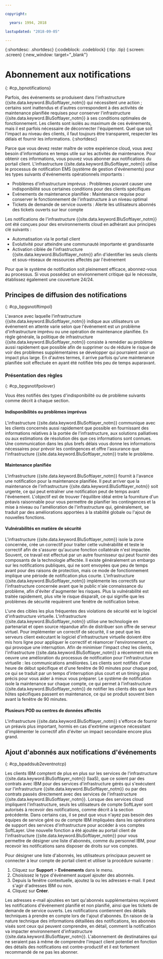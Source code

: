 ```yaml
---

copyright:

  years: 1994, 2018

lastupdated: "2018-09-05"

---
```


{:shortdesc: .shortdesc}
{:codeblock: .codeblock}
{:tip: .tip}
{:screen: .screen}
{:new_window: target="_blank"}


# Abonnement aux notifications
{: #cp_bpnotifications}

Parfois, des événements se produisent dans l'infrastructure {{site.data.keyword.BluSoftlayer_notm}} qui nécessitent une action ; certains sont inattendus et d'autres correspondent à des activités de maintenance planifiée requises pour conserver l'infrastructure {{site.data.keyword.BluSoftlayer_notm}} à ses conditions optimales de fonctionnement. Les clients sont isolés au maximum de ces événements, mais il est parfois nécessaire de déconnecter l'équipement. Quel que soit l'impact au niveau des clients, il faut toujours être transparent, respecter les délais et fournir les informations.
{:shortdesc}

Parce que vous devez rester maître de votre expérience cloud, vous avez besoin d'informations en temps utile sur les activités de maintenance. Pour obtenir ces informations, vous pouvez vous abonner aux notifications du portail client. L'infrastructure {{site.data.keyword.BluSoftlayer_notm}} utilise le processus de notification EMS (système de gestion d'événements) pour les types suivants d'événements opérationnels importants :
* Problèmes d'infrastructure imprévus : Problèmes pouvant causer une indisponibilité sous certaines conditions pour des clients spécifiques
* Evénements de maintenance planifiée : Maintenance requise pour conserver le fonctionnement de l'infrastructure à un niveau optimal
* Tickets de demande de service ouverts : Alerte les utilisateurs abonnés des tickets ouverts sur leur compte

Les notifications de l'infrastructure {{site.data.keyword.BluSoftlayer_notm}} ont été conçues pour des environnements cloud en adhérant aux principes clé suivants :
* Automatisation via le portail client
* Evolutivité pour atteindre une communauté importante et grandissante
* Activation ciblée de l'infrastructure {{site.data.keyword.BluSoftlayer_notm}} afin d'identifier les seuls clients et sous-réseaux de ressources affectés par l'événement

Pour que le système de notification soit pleinement efficace, abonnez-vous au processus. Si vous possédez un environnement critique qui le nécessite, établissez également une couverture 24/24.


## Principes de diffusion des notifications
{: #cp_bpgsnotiftimpol}

L'avance avec laquelle l'infrastructure {{site.data.keyword.BluSoftlayer_notm}} indique aux utilisateurs un événement en attente varie selon que l'événement est un problème d'infrastructure imprévu ou une opération de maintenance planifiée. En règle générale, la politique de infrastructure {{site.data.keyword.BluSoftlayer_notm}} consiste à remédier au problème aussi rapidement que possible afin de supprimer ou de réduire le risque de voir des problèmes supplémentaires se développer qui pourraient avoir un impact plus large. En d'autres termes, il arrive parfois qu'une maintenance planifiée soit effectuée en ayant été notifiée très peu de temps auparavant.

### Présentation des règles
{: #cp_bpgsnotifpolover}

Vous êtes notifiés des types d'indisponibilité ou de problème suivants comme décrit à chaque section.

#### Indisponibilités ou problèmes imprévus
L'infrastructure {{site.data.keyword.BluSoftlayer_notm}} communique avec les clients concernés aussi rapidement que possible en fournissant des informations relatives à la portée de l'infrastructure, aux solutions palliatives ou aux estimations de résolution dès que ces informations sont connues. Une communication dans les plus brefs délais vous donne les informations nécessaires pour prévoir les contingences et offre l'assurance que l'infrastructure {{site.data.keyword.BluSoftlayer_notm}} traite le problème.

#### Maintenance planifiée
L'infrastructure {{site.data.keyword.BluSoftlayer_notm}} fournit à l'avance une notification pour la maintenance planifiée. Il peut arriver que la maintenance de l'infrastructure {{site.data.keyword.BluSoftlayer_notm}} soit urgente, ce qui peut entraîner une notification peut de temps avant l'événement. L'objectif est de trouver l'équilibre idéal entre la fourniture d'un préavis raisonnable pour vous permettre de planifier les contingences et la mise à niveau ou l'amélioration de l'infrastructure qui, généralement, se traduit par des améliorations apportées à la stabilité globale ou l'ajout de nouvelles fonctions.

#### Vulnérabilités en matière de sécurité
L'infrastructure {{site.data.keyword.BluSoftlayer_notm}} isole la zone concernée, crée un correctif pour traiter cette vulnérabilité et teste le correctif afin de s'assurer qu'aucune fonction collatérale n'est impactée. Souvent, ce travail est effectué par un autre fournisseur qui peut fournir des composants de la technologie affectée. Il existe généralement un embargo sur les notifications publiques, qui ne sont envoyées que peu de temps avant pour des raisons de protection, mais ce mode de fonctionnement implique une période de notification plus courte. L'infrastructure {{site.data.keyword.BluSoftlayer_notm}} implémente les correctifs sur l'infrastructure concernée avant que le public n'aie connaissance du problème, afin d'éviter d'augmenter les risques. Plus la vulnérabilité est traitée rapidement, plus vite le risque disparaît, ce qui signifie que les problèmes de sécurité requièrent une fenêtre de notification brève.

L'une des cibles les plus fréquentes des violations de sécurité est le logiciel d'infrastructure virtuelle. L'infrastructure {{site.data.keyword.BluSoftlayer_notm}} utilise une technologie en partenariat et open source répandue afin de distribuer son offre de serveur virtuel. Pour implémenter un correctif de sécurité, il se peut que les serveurs client exécutant le logiciel d'infrastructure virtuelle doivent être mis hors ligne pour appliquer le correctif et réamorcer l'environnement, ce qui provoque une interruption. Afin de minimiser l'impact chez les clients, l'infrastructure {{site.data.keyword.BluSoftlayer_notm}} a récemment mis en oeuvre une amélioration du processus de notification pour l'infrastructure virtuelle : les communications améliorées. Les clients sont notifiés d'une heure de début spécifique et d'une fenêtre de 90 minutes pour chaque pod, ce qui se traduit par un temps d'interruption plus court et un timing plus précis pour vous aider à mieux vous préparer. Le système de notification isole la maintenance sur chaque compte, ce qui permet à l'infrastructure {{site.data.keyword.BluSoftlayer_notm}} de notifier les clients dès que leurs hôtes spécifiques passent en maintenance, ce qui se produit souvent bien avant la fenêtre de 90 minutes.

#### Plusieurs POD ou centres de données affectés
L'infrastructure {{site.data.keyword.BluSoftlayer_notm}} s'efforce de fournir un préavis plus important, hormis en cas d'extrême urgence nécessitant d'implémenter le correctif afin d'éviter un impact secondaire encore plus grand.


## Ajout d'abonnés aux notifications d'événements
{: #cp_bpaddsub2eventnotcp}

Les clients IBM comptent de plus en plus sur les services de l'infrastructure {{site.data.keyword.BluSoftlayer_notm}} (IaaS), que ce soient par des contrats avec IBM pour des services d'infrastructure gérés qui s'exécutent sur l'infrastructure {{site.data.keyword.BluSoftlayer_notm}} ou par des contrats passés directement avec des services de l'infrastructure {{site.data.keyword.BluSoftlayer_notm}}. Lorsque des services cloud impliquent l'infrastructure, seuls les utilisateurs de compte SoftLayer sont autorisés à recevoir des notifications, comme décrit à la section précédente. Dans certains cas, il se peut que vous n'ayez pas besoin des équipes de service géré ou de compte IBM impliquées dans les opérations de support des services d'infrastructure pour accéder à vos comptes SoftLayer. Une nouvelle fonction a été ajoutée au portail client de l'infrastructure {{site.data.keyword.BluSoftlayer_notm}} pour vous permettre de désigner une liste d'abonnés, comme du personnel IBM, pour recevoir les notifications sans disposer de droits sur vos comptes.

Pour désigner une liste d'abonnés, les utilisateurs principaux peuvent se connecter à leur compte de portail client  et utiliser la procédure suivante :
1. Cliquez sur **Support** > **Evénements** dans le menu.
2. Choisissez le type d'événement auquel ajouter des abonnés.
2. Depuis la fenêtre contextuelle, ajoutez la ou les adresses e-mail. Il peut s'agir d'adresses IBM ou non.
3. Cliquez sur **Créer**.

Les adresses e-mail ajoutées en tant qu'abonnés supplémentaires reçoivent les notifications d'événement planifié et non planifié, ainsi que les tickets de demande de service ouverts. Les notifications contiennent des détails techniques à prendre en compte lors de l'ajout d'abonnés. En raison de la nature technique des informations détaillées des notifications, les abonnés visés sont ceux qui peuvent comprendre, en détail, comment la notification va impacter environnement d'infrastructure {{site.data.keyword.BluSoftlayer_notm}}. L'abonnement de destinataires qui ne seraient pas à même de comprendre l'impact client potentiel en fonction des détails des notifications est contre-productif et il est fortement recommandé de ne pas les abonner.
